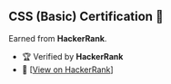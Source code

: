 ## CSS (Basic) Certification 🎨  
Earned from **HackerRank**.  

- 🏆 Verified by **HackerRank**  
- 🔗 [[View on HackerRank](https://github.com/meakashu/HackerRank-Certification/blob/main/css%20certificate_page-0001.jpg)]
